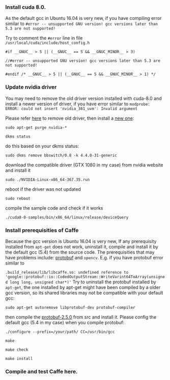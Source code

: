 ### Install cuda 8.0.

As the default gcc in Ubuntu 16.04 is very new, if you have compiling error similar to `#error -- unsupported GNU version! gcc versions later than 5.3 are not supported!`

Try to comment the `#error` line in file `/usr/local/cuda/include/host_config.h`

`#if __GNUC__ > 5 || (__GNUC__ == 5 && __GNUC_MINOR__ > 3)`

`//#error -- unsupported GNU version! gcc versions later than 5.3 are not supported!`

`#endif /* __GNUC__ > 5 || (__GNUC__ == 5 && __GNUC_MINOR__ > 1) */`

### Update nvidia driver

You may need to remove the old driver version installed with cuda-8.0 and install a newer version of driver, if you have error similar to `modprobe: ERROR: could not insert 'nvidia_361_uvm': Invalid argument`

Please refer [here](https://codeyarns.com/2013/02/07/how-to-fix-nvidia-driver-failure-on-ubuntu/) to remove old driver, then install a [new one](http://www.nvidia.com/Download/index.aspx?lang=en-us):

`sudo apt-get purge nvidia-*`

`dkms status`

do this based on your dkms status:

`sudo dkms remove bbswitch/0.8 -k 4.4.0-31-generic`

download the compatible driver (GTX 1080 in my case) from nvidia website and install it

`sudo ./NVIDIA-Linux-x86_64-367.35.run`

reboot if the driver was not updated

`sudo reboot `

compile the sample code and check if it works

`./cuda8-0-samples/bin/x86_64/linux/release/deviceQuery `

### Install prerequisities of Caffe

Because the gcc version is Ubuntu 16.04 is very new, If any prerequisity installed from `apt-get` does not work, uninstall it, compile and install it by the default gcc (5.4) from the source code. The prerequisities that may have problems include: [protobuf](https://github.com/BVLC/caffe/issues/3046) and `opencv`. E.g. if you have protobuf error similar to

`.build_release/lib/libcaffe.so: undefined reference to 'google::protobuf::io::CodedOutputStream::WriteVarint64ToArray(unsigned long long, unsigned char*)'`
Try to uninstall the protobuf installed by `apt-get`, the one installed by apt-get might have been compiled by a older gcc version, so its shared libraries may not be compatible with your default gcc:

`sudo apt-get autoremove libprotobuf-dev protobuf-compiler`

then compile the [protobuf-2.5.0](https://github.com/google/protobuf/tree/v2.5.0) from src and install it. Please config the default gcc (5.4 in my case) when you compile protobuf:

`./configure --prefix=/your/path/ CC=/usr/bin/gcc`

`make`

`make check`

`make install`

### Compile and test Caffe here.